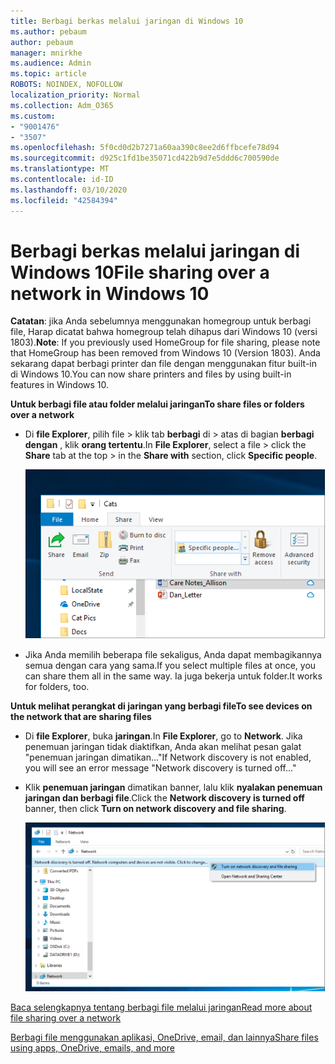 ```yaml
---
title: Berbagi berkas melalui jaringan di Windows 10
ms.author: pebaum
author: pebaum
manager: mnirkhe
ms.audience: Admin
ms.topic: article
ROBOTS: NOINDEX, NOFOLLOW
localization_priority: Normal
ms.collection: Adm_O365
ms.custom:
- "9001476"
- "3507"
ms.openlocfilehash: 5f0cd0d2b7271a60aa390c8ee2d6ffbcefe78d94
ms.sourcegitcommit: d925c1fd1be35071cd422b9d7e5ddd6c700590de
ms.translationtype: MT
ms.contentlocale: id-ID
ms.lasthandoff: 03/10/2020
ms.locfileid: "42584394"
---
```

# <a name="file-sharing-over-a-network-in-windows-10"></a><span data-ttu-id="b7174-102">Berbagi berkas melalui jaringan di Windows 10</span><span class="sxs-lookup"><span data-stu-id="b7174-102">File sharing over a network in Windows 10</span></span>

<span data-ttu-id="b7174-103">**Catatan**: jika Anda sebelumnya menggunakan homegroup untuk berbagi file, Harap dicatat bahwa homegroup telah dihapus dari Windows 10 (versi 1803).</span><span class="sxs-lookup"><span data-stu-id="b7174-103">**Note**: If you previously used HomeGroup for file sharing, please note that HomeGroup has been removed from Windows 10 (Version 1803).</span></span> <span data-ttu-id="b7174-104">Anda sekarang dapat berbagi printer dan file dengan menggunakan fitur built-in di Windows 10.</span><span class="sxs-lookup"><span data-stu-id="b7174-104">You can now share printers and files by using built-in features in Windows 10.</span></span>

<span data-ttu-id="b7174-105">**Untuk berbagi file atau folder melalui jaringan**</span><span class="sxs-lookup"><span data-stu-id="b7174-105">**To share files or folders over a network**</span></span>

- <span data-ttu-id="b7174-106">Di **file Explorer**, pilih file > klik tab **berbagi** di > atas di bagian **berbagi dengan** , klik **orang tertentu**.</span><span class="sxs-lookup"><span data-stu-id="b7174-106">In **File Explorer**, select a file > click the **Share** tab at the top > in the **Share with** section, click **Specific people**.</span></span>

    ![Berbagi file dengan orang tertentu.](media/share-with-specific-people.png)
          
- <span data-ttu-id="b7174-108">Jika Anda memilih beberapa file sekaligus, Anda dapat membagikannya semua dengan cara yang sama.</span><span class="sxs-lookup"><span data-stu-id="b7174-108">If you select multiple files at once, you can share them all in the same way.</span></span> <span data-ttu-id="b7174-109">Ia juga bekerja untuk folder.</span><span class="sxs-lookup"><span data-stu-id="b7174-109">It works for folders, too.</span></span>

<span data-ttu-id="b7174-110">**Untuk melihat perangkat di jaringan yang berbagi file**</span><span class="sxs-lookup"><span data-stu-id="b7174-110">**To see devices on the network that are sharing files**</span></span>

- <span data-ttu-id="b7174-111">Di **file Explorer**, buka **jaringan**.</span><span class="sxs-lookup"><span data-stu-id="b7174-111">In **File Explorer**, go to **Network**.</span></span> <span data-ttu-id="b7174-112">Jika penemuan jaringan tidak diaktifkan, Anda akan melihat pesan galat "penemuan jaringan dimatikan..."</span><span class="sxs-lookup"><span data-stu-id="b7174-112">If Network discovery is not enabled, you will see an error message "Network discovery is turned off..."</span></span>

- <span data-ttu-id="b7174-113">Klik **penemuan jaringan** dimatikan banner, lalu klik **nyalakan penemuan jaringan dan berbagi file**.</span><span class="sxs-lookup"><span data-stu-id="b7174-113">Click the **Network discovery is turned off** banner, then click **Turn on network discovery and file sharing**.</span></span>

    ![Aktifkan penemuan jaringan dan berbagi file.](media/turn-on-network-discovery.png)

[<span data-ttu-id="b7174-115">Baca selengkapnya tentang berbagi file melalui jaringan</span><span class="sxs-lookup"><span data-stu-id="b7174-115">Read more about file sharing over a network</span></span>](https://support.microsoft.com/help/4092694/windows-10-file-sharing-over-a-network)

[<span data-ttu-id="b7174-116">Berbagi file menggunakan aplikasi, OneDrive, email, dan lainnya</span><span class="sxs-lookup"><span data-stu-id="b7174-116">Share files using apps, OneDrive, emails, and more</span></span>](https://support.microsoft.com/help/4027674/windows-10-share-files-in-file-explorer)
